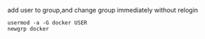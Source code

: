 
add user to group,and change group immediately without relogin

```
usermod -a -G docker USER
newgrp docker
```

